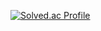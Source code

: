 [![Solved.ac Profile](http://mazassumnida.wtf/api/v2/generate_badge?boj=HIGHerre)](https://solved.ac/HIGHerre/)


